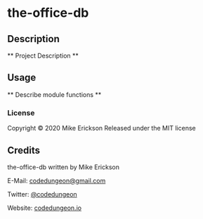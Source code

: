 # the-office-db

## Description

** Project Description **

## Usage

** Describe module functions **

### License

Copyright &copy; 2020 Mike Erickson
Released under the MIT license

## Credits

the-office-db written by Mike Erickson

E-Mail: [codedungeon@gmail.com](mailto:codedungeon@gmail.com)

Twitter: [@codedungeon](http://twitter.com/codedungeon)

Website: [codedungeon.io](http://codedungeon.io)